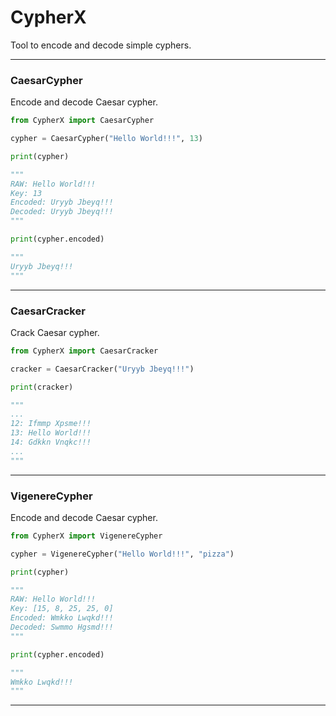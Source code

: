 # CypherX

Tool to encode and decode simple cyphers.

___

### CaesarCypher

Encode and decode Caesar cypher.
```python
from CypherX import CaesarCypher

cypher = CaesarCypher("Hello World!!!", 13)

print(cypher)

"""
RAW: Hello World!!!
Key: 13
Encoded: Uryyb Jbeyq!!!
Decoded: Uryyb Jbeyq!!!
"""

print(cypher.encoded)

"""
Uryyb Jbeyq!!!
"""

```

___

### CaesarCracker

Crack Caesar cypher.

```python
from CypherX import CaesarCracker

cracker = CaesarCracker("Uryyb Jbeyq!!!")

print(cracker)

"""
...
12: Ifmmp Xpsme!!!
13: Hello World!!!
14: Gdkkn Vnqkc!!!
...
"""
```

---

### VigenereCypher

Encode and decode Caesar cypher.
```python
from CypherX import VigenereCypher

cypher = VigenereCypher("Hello World!!!", "pizza")

print(cypher)

"""
RAW: Hello World!!!
Key: [15, 8, 25, 25, 0]
Encoded: Wmkko Lwqkd!!!
Decoded: Swmmo Hgsmd!!!
"""

print(cypher.encoded)

"""
Wmkko Lwqkd!!!
"""

```

___
